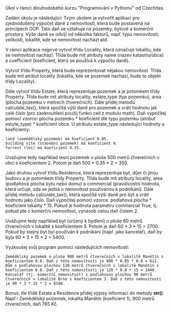 Úkol v rámci dlouhodobého kurzu "Programování v Pythonu" od Czechitas.

Zadání úkolu je následující:
Tvým úkolem je vytvořit aplikaci pro zjednodušený výpočet daně z nemovitostí, která bude postavená na principech OOP. Tato daň se vztahuje na pozemky, bytové a komerční prostory. Výše daně se odvíjí od několika faktorů, např. typu nemovitosti, velikosti, lokalitě, kde se nemovitost nachází atd.

V rámci aplikace nejprve vytvoř třídu Locality, která označuje lokalitu, kde se nemovitost nachází. Třída bude mít atributy name (název katastru/obce) a coefficient (koeficient, který se používá k výpočtu daně).

Vytvoř třídu Property, která bude reprezentovat nějakou nemovitost. Třída bude mít atribut locality (lokalita, kde se pozemek nachází, bude to objekt třídy Locality).

Dále vytvoř třídu Estate, která reprezentuje pozemek a je potomkem třídy Property. Třída bude mít atributy locality, estate_type (typ pozemku), area (plocha pozemku v metrech čtverečních). Dále přidej metodu calculate_tax(), která spočítá výši daně pro pozemek a vrátí hodnotu jak celé číslo (pro zaokrouhlení použij funkci ceil z modulu math). Daň vypočítej pomocí vzorce: plocha pozemku * koeficient dle typu pozemku (atribut estyte_type) * koeficient obce. U atributu estate_type následující hodnoty a koeficienty:

    land (zemědělský pozemek) má koeficient 0.85.
    building site (stavební pozemek) má koeficient 9.
    forrest (les) má koeficient 0.35.

Uvažujme tedy například lesní pozemek o ploše 500 metrů čtverečních v obci s koeficientem 2. Potom je daň 500 * 0.35 * 2 = 350.

Jako druhou vytvoř třídu Residence, která reprezentuje byt, dům či jinou budovu a je potomkem třídy Property. Třída bude mít atributy locality, area (podlahová plocha bytu nebo domu) a commercial (pravdivostní hodnota, která určuje, zda se jedná o nemovitost používanou k podnikání). Dále přidej metodu calculate_tax(), která spočítá výši daně pro byt a vrátí hodnotu jako číslo. Daň vypočítej pomocí vzorce: podlahová plocha * koeficient lokality * 15. Pokud je hodnota parametru commercial True, tj. pokud jde o komerční nemovitost, vynásob celou daň číslem 2.

Uvažujme tedy například byt (určený k bydlení) o ploše 60 metrů čtverečních v lokalitě s koeficientem 3. Potom je daň 60 * 3 * 15 = 2700. Pokud by stejný byt byl používán k podnikání (např. jako kancelář), daň by byla 60 * 3 * 15 * 2 = 5400.

Vyzkoušej svůj program pomocí následujících nemovitostí:

    Zemědělský pozemek o ploše 900 metrů čtverečních v lokalitě Manětín s koeficientem 0.8. Daň z této nemovitosti je 900 * 0.85 * 0.8 = 612.
    Dům s podlahovou plochou 120 metrů čtverečních v lokalitě Manětín s koeficientem 0.8. Daň z této nemovitosti je 120 * 0.8 * 15 = 1440.
    Kancelář (tj. komerční nemovitost) s podlahovou plochou 90 metrů čtverečních v lokalitě Brno s koeficientem 3. Daň z této nemovitosti je 90 * 3 * 15 * 2 = 8100.

Bonus: Ke třídě Estate a Residence přidej výpisy informací do metody __str()__. Např.: Zemědělský pozemek, lokalita Manětín (koeficient 1), 900 metrů čtverečních, daň 765 Kč.
